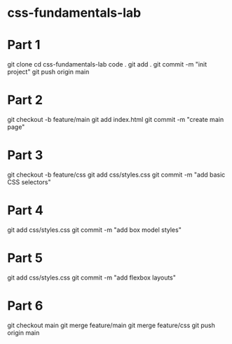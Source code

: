 # css-fundamentals-lab

# Part 1
git clone <your-repo-url>
cd css-fundamentals-lab
code .
git add .
git commit -m "init project"
git push origin main

# Part 2
git checkout -b feature/main
git add index.html
git commit -m "create main page"

# Part 3
git checkout -b feature/css
git add css/styles.css
git commit -m "add basic CSS selectors"

# Part 4
git add css/styles.css
git commit -m "add box model styles"

# Part 5
git add css/styles.css
git commit -m "add flexbox layouts"

# Part 6
git checkout main
git merge feature/main
git merge feature/css
git push origin main
